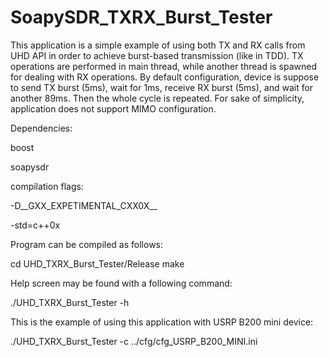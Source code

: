 # SoapySDR_TXRX_Burst_Tester

This application is a simple example of using both TX and RX calls from UHD API in order to achieve burst-based transmission (like in TDD). TX operations are performed in main thread, while another thread is spawned for dealing with RX operations. By default configuration, device is suppose to send TX burst (5ms), wait for 1ms, receive RX burst (5ms), and wait for another 89ms. Then the whole cycle is repeated. For sake of simplicity, application does not support MIMO configuration.

Dependencies: 

boost 

soapysdr

compilation flags:

-D__GXX_EXPETIMENTAL_CXX0X__

-std=c++0x

Program can be compiled as follows:

cd UHD_TXRX_Burst_Tester/Release make

Help screen may be found with a following command:

./UHD_TXRX_Burst_Tester -h

This is the example of using this application with USRP B200 mini device:

./UHD_TXRX_Burst_Tester -c ../cfg/cfg_USRP_B200_MINI.ini
